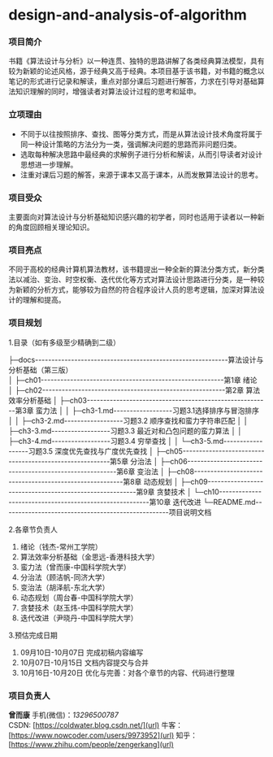 # design-and-analysis-of-algorithm
### 项目简介

书籍《算法设计与分析》以一种连贯、独特的思路讲解了各类经典算法模型，具有较为新颖的论述风格，源于经典又高于经典。本项目基于该书籍，对书籍的概念以笔记的形式进行记录和解读，重点对部分课后习题进行解答，力求在引导对基础算法知识理解的同时，增强读者对算法设计过程的思考和延申。

### 立项理由

- 不同于以往按照排序、查找、图等分类方式，而是从算法设计技术角度将属于同一种设计策略的方法分为一类，强调解决问题的思路而非问题归类。
- 选取每种解决思路中最经典的求解例子进行分析和解读，从而引导读者对设计思想进一步理解。
- 注重对课后习题的解答，来源于课本又高于课本，从而发散算法设计的思考。

### 项目受众

主要面向对算法设计与分析基础知识感兴趣的初学者，同时也适用于读者以一种新的角度回顾相关理论知识。

### 项目亮点

不同于高校的经典计算机算法教材，该书籍提出一种全新的算法分类方式，新分类法以减治、变治、时空权衡、迭代优化等方式对算法设计思路进行分类，是一种较为新颖的分析方式，能够较为自然的符合程序设计人员的思考逻辑，加深对算法设计的理解和提高。

### 项目规划


1.目录（如有多级至少精确到二级）

├─docs-----------------------------------------------------------算法设计与分析基础（第三版）                                                                                  
│  ├─ch01--------------------------------------------------------第1章 绪论     
│  ├─ch02--------------------------------------------------------第2章 算法效率分析基础 
│  ├─ch03--------------------------------------------------------第3章 蛮力法
│  │  ├─ch3-1.md------------------习题3.1选择排序与冒泡排序
│  │  ├─ch3-2.md------------------习题3.2 顺序查找和蛮力字符串匹配
│  │  ├─ch3-3.md------------------习题3.3 最近对和凸包问题的蛮力算法
│  │  ├─ch3-4.md------------------习题3.4 穷举查找
│  │  └─ch3-5.md------------------习题3.5 深度优先查找与广度优先查找
│  ├─ch05--------------------------------------------------------第5章 分治法
│  ├─ch06--------------------------------------------------------第6章 变治法 
│  ├─ch08--------------------------------------------------------第8章 动态规划 
│  ├─ch09--------------------------------------------------------第9章 贪婪技术
│  └─ch10--------------------------------------------------------第10章  迭代改进 
└─README.md---------------------------------------------------项目说明文档 

2.各章节负责人
1. 绪论（钱杰-常州工学院）
2. 算法效率分析基础（金思远-香港科技大学）
3. 蛮力法（曾而康-中国科学院大学）
5. 分治法（顾洁帆-同济大学）
6. 变治法（胡泽航-东北大学）
8. 动态规划（周台春-中国科学院大学）
9. 贪婪技术（赵玉炜-中国科学院大学）
10. 迭代改进（尹晓丹-中国科学院大学）

3.预估完成日期

1. 09月10日-10月07日 完成初稿内容编写 
2. 10月07日-10月15日 文档内容提交与合并 
3. 10月16日-10月20日 优化与完善：对各个章节的内容、代码进行整理 




### 项目负责人


**曾而康**     手机(微信)：_13296500787_   
CSDN:  [https://coldwater.blog.csdn.net/](url)
牛客：[https://www.nowcoder.com/users/9973952](url)
知乎：[https://www.zhihu.com/people/zengerkang](url)
